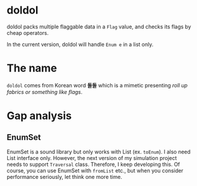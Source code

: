doldol
====

doldol packs multiple flaggable data in a `Flag` value,
and checks its flags by cheap operators.

In the current version, doldol will handle `Enum e` in a list only.

# The name

`doldol` comes from Korean word **돌돌** which is a mimetic presenting *roll up fabrics or something like flags*.

# Gap analysis

## EnumSet

EnumSet is a sound library but only works with List (ex. `toEnum`).
I also need List interface only. However, the next version of my simulation project needs to support `Traversal` class. Therefore, I keep developing this.
Of course, you can use EnumSet with `fromList` etc., but when you consider performance seriously, let think one more time.
